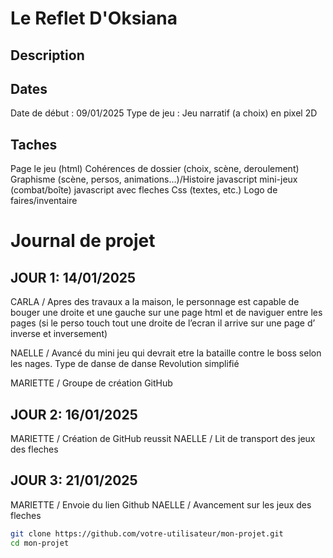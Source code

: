 # Le Reflet D'Oksiana

## Description


## Dates
Date de début : 09/01/2025 Type de jeu : Jeu narratif (a choix) en pixel 2D

## Taches 

Page le jeu (html) Cohérences de dossier (choix, scène, deroulement) Graphisme (scène, persos, animations...)/Histoire javascript mini-jeux (combat/boîte) javascript avec fleches Css (textes, etc.) Logo de faires/inventaire

# Journal de projet

## JOUR 1: 14/01/2025

CARLA / Apres des travaux a la maison, le personnage est capable de bouger une droite et une gauche sur une page html et de naviguer entre les pages (si le perso touch tout une droite de l’ecran il arrive sur une page d’ inverse et inversement)

NAELLE / Avancé du mini jeu qui devrait etre la bataille contre le boss selon les nages. Type de danse de danse Revolution simplifié

 MARIETTE / Groupe de création GitHub

## JOUR 2: 16/01/2025

MARIETTE / Création de GitHub reussit
NAELLE / Lit de transport des jeux des fleches

## JOUR 3: 21/01/2025 

MARIETTE / Envoie du lien Github
NAELLE / Avancement sur les jeux des fleches

```bash
git clone https://github.com/votre-utilisateur/mon-projet.git
cd mon-projet
